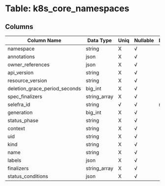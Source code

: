 # Table: k8s_core_namespaces

## Columns 

|  Column Name   |  Data Type  | Uniq | Nullable | Description | 
|  ----  | ----  | ----  | ----  | ---- | 
| namespace | string | X | √ |  | 
| annotations | json | X | √ |  | 
| owner_references | json | X | √ |  | 
| api_version | string | X | √ |  | 
| resource_version | string | X | √ |  | 
| deletion_grace_period_seconds | big_int | X | √ |  | 
| spec_finalizers | string_array | X | √ |  | 
| selefra_id | string | √ | √ | random id | 
| generation | big_int | X | √ |  | 
| status_phase | string | X | √ |  | 
| context | string | X | √ |  | 
| uid | string | X | √ |  | 
| kind | string | X | √ |  | 
| name | string | X | √ |  | 
| labels | json | X | √ |  | 
| finalizers | string_array | X | √ |  | 
| status_conditions | json | X | √ |  | 


